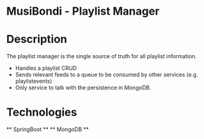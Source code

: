 MusiBondi - Playlist Manager
=

# Description

The playlist manager is the single source of truth for all playlist information.
- Handles a playlist CRUD
- Sends relevant feeds to a queue to be consumed by other services (e.g. playlistevents)
- Only service to talk with the persistence in MongoDB.

# Technologies

** SpringBoot **
** MongoDB **
